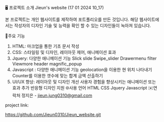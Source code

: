🖥 프로젝트 소개
Jieun's website (17 01 2024 10_17)

본 프로젝트는 개인 웹사이트를 제작하여 포트폴리오를 만든 것입니다. 해당 웹사이트에서는 작성자의 디자인 기술 및 능력을 확인 할 수 있는 디자인들이 녹아져 있습니다.

📌주요 기능

1. HTML: 마크업을 통한 기초 문서 작성
2. CSS: 스타일링 및 디자인, 레이아웃 제어, 애니메이션 효과
3. Jquery: 다양한 애니메이션 기능
   Slick slide
   Swipe_slider
   Drawermenu
   filter
   Viewmore
   header
   magnific_popup
4. Javascript : 다양한 애니메이션 기능
   geolocation을 이용한 현 위치 나타내기
   Counter를 이용한 갯수에 맞는 합계 금액 산출하기
5. UI/UX 향상:
   레이아웃 및 디자인 개선
   사용자 경험을 향상시키는 애니메이션 또는 효과 추가
   반응형 디자인 지원
   🌐사용 언어
   HTML
   CSS
   Jquery
   Javascript
   ✉️연락처
   정지은 - jieun.jung0310@gmail.com

project link:

https://github.com/Jieun0310/Jieun_website.git
